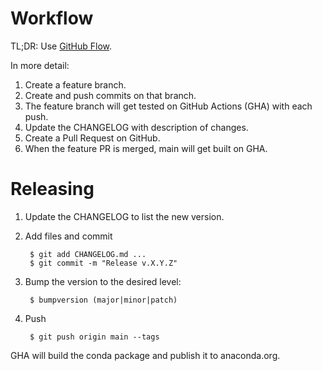 # Workflow

TL;DR:  Use
[GitHub Flow](https://guides.github.com/introduction/flow/index.html).

In more detail:

1. Create a feature branch.
2. Create and push commits on that branch.
3. The feature branch will get tested on GitHub Actions (GHA) with each push.
4. Update the CHANGELOG with description of changes.
5. Create a Pull Request on GitHub.
6. When the feature PR is merged, main will get built on GHA.


# Releasing

1. Update the CHANGELOG to list the new version.
2. Add files and commit

        $ git add CHANGELOG.md ...
        $ git commit -m "Release v.X.Y.Z"

3. Bump the version to the desired level:

        $ bumpversion (major|minor|patch)

4. Push

        $ git push origin main --tags

GHA will build the conda package and publish it to anaconda.org.
